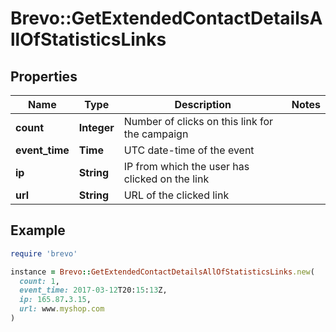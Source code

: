 # Brevo::GetExtendedContactDetailsAllOfStatisticsLinks

## Properties

| Name | Type | Description | Notes |
| ---- | ---- | ----------- | ----- |
| **count** | **Integer** | Number of clicks on this link for the campaign |  |
| **event_time** | **Time** | UTC date-time of the event |  |
| **ip** | **String** | IP from which the user has clicked on the link |  |
| **url** | **String** | URL of the clicked link |  |

## Example

```ruby
require 'brevo'

instance = Brevo::GetExtendedContactDetailsAllOfStatisticsLinks.new(
  count: 1,
  event_time: 2017-03-12T20:15:13Z,
  ip: 165.87.3.15,
  url: www.myshop.com
)
```

